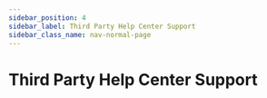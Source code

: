 ```yaml
---
sidebar_position: 4
sidebar_label: Third Party Help Center Support
sidebar_class_name: nav-normal-page
---
```


# Third Party Help Center Support
